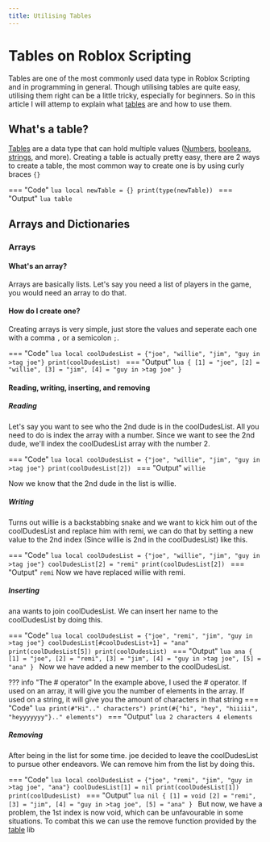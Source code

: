 ```yaml
---
title: Utilising Tables
---
```


 [1]: https://developer.roblox.com/en-us/articles/Table
 [2]: https://developer.roblox.com/en-us/api-reference/lua-docs/table

# Tables on Roblox Scripting

Tables are one of the most commonly used data type in Roblox Scripting and in programming in general. Though utilising tables are quite easy, utilising them right can be a little tricky, especially for beginners. So in this article I will attemp to explain what [tables][1] are and how to use them.

## What's a table?

[Tables][1] are a data type that can hold multiple values ([Numbers](https://developer.roblox.com/en-us/articles/Numbers), [booleans](https://developer.roblox.com/en-us/articles/Numbers), [strings](https://developer.roblox.com/en-us/articles/String), and more). Creating a table is actually pretty easy, there are 2 ways to create a table, the most common way to create one is by using curly braces ``{}``

=== "Code"
	```lua
	local newTable = {}
	print(type(newTable))
	```
=== "Output"
	```lua
	table
	```

## Arrays and Dictionaries

### Arrays

#### What's an array?

Arrays are basically lists. Let's say you need a list of players in the game, you would need an array to do that. 

#### How do I create one?

Creating arrays is very simple, just store the values and seperate each one with a comma ``,`` or a semicolon ``;``.

=== "Code"
	```lua
	local coolDudesList = {"joe", "willie", "jim", "guy in >tag joe"}
	print(coolDudesList)
	```
=== "Output"
	```lua
	{
		[1] = "joe",
		[2] = "willie",
		[3] = "jim",
		[4] = "guy in >tag joe"
	}
	```

#### Reading, writing, inserting, and removing

##### Reading

Let's say you want to see who the 2nd dude is in the coolDudesList. All you need to do is index the array with a number. Since we want to see the 2nd dude, we'll index the coolDudesList array with the number 2.

=== "Code"
	```lua
	local coolDudesList = {"joe", "willie", "jim", "guy in >tag joe"}
	print(coolDudesList[2])
	```
=== "Output"
	```
	willie
	```

Now we know that the 2nd dude in the list is willie.

##### Writing

Turns out willie is a backstabbing snake and we want to kick him out of the coolDudesList and replace him with remi, we can do that by setting a new value to the 2nd index (Since willie is 2nd in the coolDudesList) like this.

=== "Code"
	```lua
	local coolDudesList = {"joe", "willie", "jim", "guy in >tag joe"}
	coolDudesList[2] = "remi"
	print(coolDudesList[2])
	```
=== "Output"
	```
	remi
	```
Now we have replaced willie with remi.

##### Inserting

ana wants to join coolDudesList. We can insert her name to the coolDudesList by doing this.

=== "Code"
	```lua
	local coolDudesList = {"joe", "remi", "jim", "guy in >tag joe"}
	coolDudesList[#coolDudesList+1] = "ana"
	print(coolDudesList[5])
	print(coolDudesList)
	```
=== "Output"
	```lua
	ana
	{
		[1] = "joe",
		[2] = "remi",
		[3] = "jim",
		[4] = "guy in >tag joe",
		[5] = "ana"
	}
	```
Now we have added a new member to the coolDudesList.

??? info "The # operator"
	In the example above, I used the # operator. If used on an array, it will give you the number of elements in the array. If used on a string, it will give you the amount of characters in that string
	=== "Code"
		```lua
		print(#"Hi".." characters")
		print(#{"hi", "hey", "hiiiii", "heyyyyyyy"}.." elements")
		```
	=== "Output"
		```lua
		2 characters
		4 elements
		```

##### Removing

After being in the list for some time. joe decided to leave the coolDudesList to pursue other endeavors. We can remove him from the list by doing this.

=== "Code"
	```lua
	local coolDudesList = {"joe", "remi", "jim", "guy in >tag joe", "ana"}
	coolDudesList[1] = nil
	print(coolDudesList[1])
	print(coolDudesList)
	```
=== "Output"
	```lua
	nil
	{
		[1] = void
		[2] = "remi",
		[3] = "jim",
		[4] = "guy in >tag joe",
		[5] = "ana"
	}
	```
But now, we have a problem, the 1st index is now void, which can be unfavourable in some situations. To combat this we can use the remove function provided by the [table][2] lib